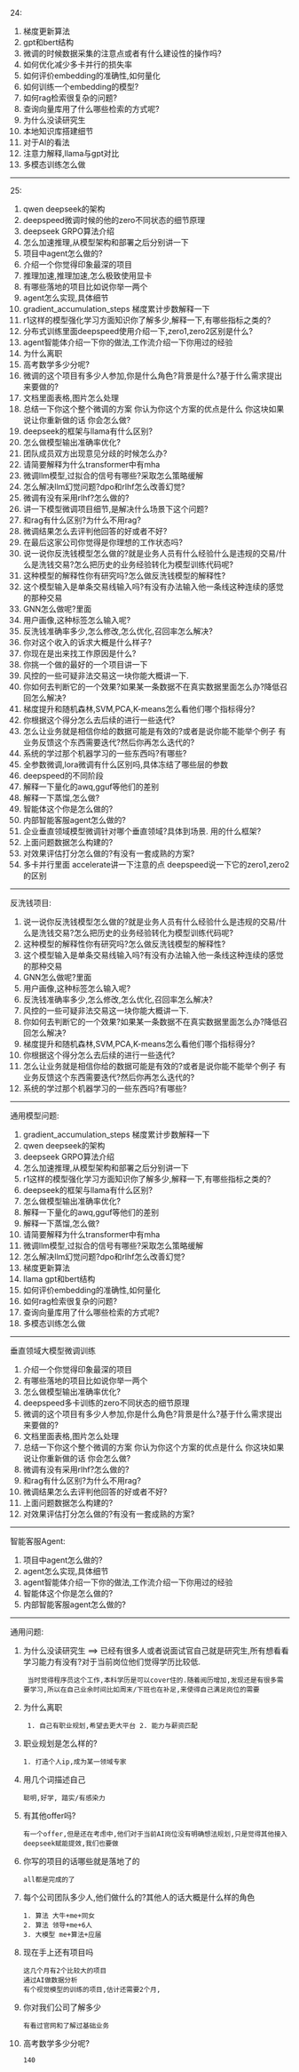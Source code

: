 
24:
1. 梯度更新算法
2. gpt和bert结构
3. 微调的时候数据采集的注意点或者有什么建设性的操作吗?
4. 如何优化减少多卡并行的损失率
5. 如何评价embedding的准确性,如何量化
6. 如何训练一个embedding的模型?
7. 如何rag检索很复杂的问题?
8. 查询向量库用了什么哪些检索的方式呢?
9. 为什么没读研究生
10. 本地知识库搭建细节
11. 对于AI的看法
12. 注意力解释,llama与gpt对比
13. 多模态训练怎么做

---

25:
1. qwen deepseek的架构
2. deepspeed微调时候的他的zero不同状态的细节原理
3. deepseek GRPO算法介绍
4. 怎么加速推理,从模型架构和部署之后分别讲一下
5. 项目中agent怎么做的?
6. 介绍一个你觉得印象最深的项目
7. 推理加速,推理加速,怎么极致使用显卡
8. 有哪些落地的项目比如说你举一两个
9. agent怎么实现,具体细节
10. gradient_accumulation_steps 梯度累计步数解释一下
11. r1这样的模型强化学习方面知识你了解多少,解释一下,有哪些指标之类的?
12. 分布式训练里面deepspeed使用介绍一下,zero1,zero2区别是什么?
13. agent智能体介绍一下你的做法,工作流介绍一下你用过的经验
14. 为什么离职
15. 高考数学多少分呢?
16. 微调的这个项目有多少人参加,你是什么角色?背景是什么?基于什么需求提出来要做的?
17. 文档里面表格,图片怎么处理
18. 总结一下你这个整个微调的方案 你认为你这个方案的优点是什么 你这块如果说让你重新做的话 你会怎么做?
19. deepseek的框架与llama有什么区别?
20. 怎么做模型输出准确率优化?
21. 团队成员双方出现意见分歧的时候怎么办?
22. 请简要解释为什么transformer中有mha
23. 微调llm模型,过拟合的信号有哪些?采取怎么策略缓解
24. 怎么解决llm幻觉问题?dpo和rlhf怎么改善幻觉?
25. 微调有没有采用rlhf?怎么做的?
26. 讲一下模型微调项目细节,是解决什么场景下这个问题?
27. 和rag有什么区别?为什么不用rag?
28. 微调结果怎么去评判他回答的好或者不好?
29. 在最后这家公司你觉得是你理想的工作状态吗?
30. 说一说你反洗钱模型怎么做的?就是业务人员有什么经验什么是违规的交易/什么是洗钱交易?怎么把历史的业务经验转化为模型训练代码呢?
31. 这种模型的解释性你有研究吗?怎么做反洗钱模型的解释性?
32. 这个模型输入是单条交易线输入吗?有没有办法输入他一条线这种连续的感觉的那种交易
33. GNN怎么做呢?里面
34. 用户画像,这种标签怎么输入呢?
35. 反洗钱准确率多少,怎么修改,怎么优化,召回率怎么解决?
36. 你对这个收入的诉求大概是什么样子?
37. 你现在是出来找工作原因是什么?
38. 你挑一个做的最好的一个项目讲一下
39. 风控的一些可疑非法交易这一块你能大概讲一下.
40. 你如何去判断它的一个效果?如果某一条数据不在真实数据里面怎么办?降低召回怎么解决?
41. 梯度提升和随机森林,SVM,PCA,K-means怎么看他们哪个指标得分?
42. 你根据这个得分怎么去后续的进行一些迭代?
43. 怎么让业务就是相信你给的数据可能是有效的?或者是说你能不能举个例子 有业务反馈这个东西需要迭代?然后你再怎么迭代的?
44. 系统的学过那个机器学习的一些东西吗?有哪些?
45. 全参数微调,lora微调有什么区别吗,具体冻结了哪些层的参数
46. deepspeed的不同阶段
47. 解释一下量化的awq,gguf等他们的差别
48. 解释一下蒸馏,怎么做?
49. 智能体这个你是怎么做的?
50. 内部智能客服agent怎么做的?
51. 企业垂直领域模型微调针对哪个垂直领域?具体到场景. 用的什么框架? 
52. 上面问题数据怎么构建的?
53. 对效果评估打分怎么做的?有没有一套成熟的方案?
54. 多卡并行里面 accelerate讲一下注意的点 deepspeed说一下它的zero1,zero2的区别

---

反洗钱项目:
1. 说一说你反洗钱模型怎么做的?就是业务人员有什么经验什么是违规的交易/什么是洗钱交易?怎么把历史的业务经验转化为模型训练代码呢?
2. 这种模型的解释性你有研究吗?怎么做反洗钱模型的解释性?
3. 这个模型输入是单条交易线输入吗?有没有办法输入他一条线这种连续的感觉的那种交易
4. GNN怎么做呢?里面
5. 用户画像,这种标签怎么输入呢?
6. 反洗钱准确率多少,怎么修改,怎么优化,召回率怎么解决?
7. 风控的一些可疑非法交易这一块你能大概讲一下.
8. 你如何去判断它的一个效果?如果某一条数据不在真实数据里面怎么办?降低召回怎么解决?
9. 梯度提升和随机森林,SVM,PCA,K-means怎么看他们哪个指标得分?
10. 你根据这个得分怎么去后续的进行一些迭代?
11. 怎么让业务就是相信你给的数据可能是有效的?或者是说你能不能举个例子 有业务反馈这个东西需要迭代?然后你再怎么迭代的?
12. 系统的学过那个机器学习的一些东西吗?有哪些?

---

通用模型问题:
1. gradient_accumulation_steps 梯度累计步数解释一下
2. qwen deepseek的架构
3. deepseek GRPO算法介绍
4. 怎么加速推理,从模型架构和部署之后分别讲一下
5. r1这样的模型强化学习方面知识你了解多少,解释一下,有哪些指标之类的?
6. deepseek的框架与llama有什么区别?
7. 怎么做模型输出准确率优化?
8. 解释一下量化的awq,gguf等他们的差别
9. 解释一下蒸馏,怎么做?
10. 请简要解释为什么transformer中有mha
11. 微调llm模型,过拟合的信号有哪些?采取怎么策略缓解
12. 怎么解决llm幻觉问题?dpo和rlhf怎么改善幻觉?
13. 梯度更新算法
14. llama gpt和bert结构
15. 如何评价embedding的准确性,如何量化
16. 如何rag检索很复杂的问题?
17. 查询向量库用了什么哪些检索的方式呢?
18. 多模态训练怎么做

---

垂直领域大模型微调训练 
1. 介绍一个你觉得印象最深的项目
2. 有哪些落地的项目比如说你举一两个
3. 怎么做模型输出准确率优化?
4. deepspeed多卡训练的zero不同状态的细节原理
5. 微调的这个项目有多少人参加,你是什么角色?背景是什么?基于什么需求提出来要做的?
6. 文档里面表格,图片怎么处理
7. 总结一下你这个整个微调的方案 你认为你这个方案的优点是什么 你这块如果说让你重新做的话 你会怎么做?
8. 微调有没有采用rlhf?怎么做的?
9. 和rag有什么区别?为什么不用rag?
10. 微调结果怎么去评判他回答的好或者不好?
11. 上面问题数据怎么构建的?
12. 对效果评估打分怎么做的?有没有一套成熟的方案?

---

智能客服Agent:
1. 项目中agent怎么做的?
2. agent怎么实现,具体细节
3. agent智能体介绍一下你的做法,工作流介绍一下你用过的经验
4. 智能体这个你是怎么做的?
5. 内部智能客服agent怎么做的?

---

通用问题:
1. 为什么没读研究生  ==> 已经有很多人或者说面试官自己就是研究生,所有想看看学习能力有没有?对于当前岗位他们觉得学历比较低.
   ```
    当时觉得程序员这个工作,本科学历是可以cover住的.随着阅历增加,发现还是有很多需要学习,所以在自己业余时间比如周末/下班也在补足,来使得自己满足岗位的需要
   ```
2. 为什么离职
   ```
    1. 自己有职业规划,希望去更大平台 2. 能力与薪资匹配
   ```
3. 职业规划是怎么样的?
   ```
   1. 打造个人ip,成为某一领域专家
   ```
4. 用几个词描述自己
    ```
    聪明,好学, 踏实/有感染力
    ```
5. 有其他offer吗?
    ```
    有一个offer,但是还在考虑中,他们对于当前AI岗位没有明确想法规划,只是觉得其他接入deepseek赋能提效,我们也要做
    ```
6. 你写的项目的话哪些就是落地了的
    ```
    all都是完成的了
    ```
7. 每个公司团队多少人,他们做什么的?其他人的话大概是什么样的角色
    ```
    1. 算法 大牛+me+同女
    2. 算法 领导+me+6人
    3. 大模型 me+算法+应届
    ```
8. 现在手上还有项目吗
    ```
    这几个月有2个比较大的项目
    通过AI做数据分析
    有个视觉模型的训练的项目,估计还需要2个月,
    ```
9.  你对我们公司了解多少
    ```
    有看过官网和了解过基础业务
    ```
10. 高考数学多少分呢?
    ```
    140
    ```

